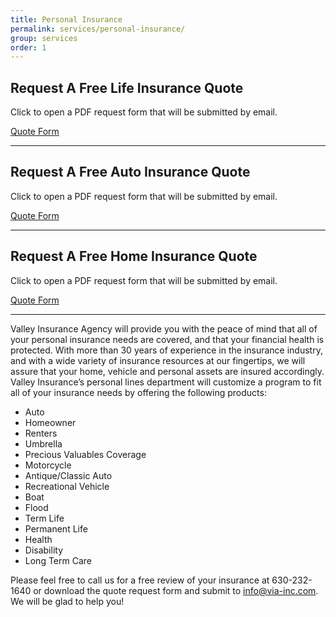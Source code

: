 ```yaml
---
title: Personal Insurance
permalink: services/personal-insurance/
group: services
order: 1
---
```

## Request A Free Life Insurance Quote

Click to open a PDF request form that will be submitted by email.

<a href="http://via-inc.com/images/via/pdf/LIfe_Ins_Quote_Request_Form.pdf">Quote Form</a>

---

## Request A Free Auto Insurance Quote

Click to open a PDF request form that will be submitted by email.

<a href="http://via-inc.com/images/via/pdf/Auto_Ins_Quote_Request_Form.pdf">Quote Form</a>

---

## Request A Free Home Insurance Quote

Click to open a PDF request form that will be submitted by email.

<a href="http://via-inc.com/images/via/pdf/Home_Ins_Quote_Request_Form.pdf">Quote Form</a>

---

Valley Insurance Agency will provide you with the peace of mind that all of your personal insurance needs are covered, and that your financial health is protected. With more than 30 years of experience in the insurance industry, and with a wide variety of insurance resources at our fingertips, we will assure that your home, vehicle and personal assets are insured accordingly. Valley Insurance’s personal lines department will customize a program to fit all of your insurance needs by offering the following products:

- Auto
- Homeowner
- Renters
- Umbrella
- Precious Valuables Coverage
- Motorcycle
- Antique/Classic Auto
- Recreational Vehicle
- Boat
- Flood
- Term Life
- Permanent Life
- Health
- Disability
- Long Term Care

Please feel free to call us for a free review of your insurance at 630-232-1640 or download the quote request form and submit to <a href="mailto:info@via-inc.com">info@via-inc.com</a>. We will be glad to help you!